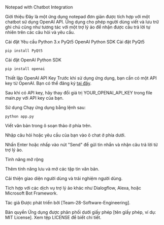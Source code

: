 Notepad with Chatbot Integration

Giới thiệu
Đây là một ứng dụng notepad đơn giản được tích hợp với một chatbot sử dụng OpenAI API. Ứng dụng cho phép người dùng viết và lưu trữ ghi chú cũng như tương tác với một trợ lý ảo để nhận được câu trả lời tự nhiên trên các câu hỏi và yêu cầu.

Cài đặt
Yêu cầu
Python 3.x
PyQt5
OpenAI Python SDK
Cài đặt PyQt5
```
pip install PyQt5
```
Cài đặt OpenAI Python SDK
```
pip install openai
```
Thiết lập OpenAI API Key
Trước khi sử dụng ứng dụng, bạn cần có một API key từ OpenAI. Bạn có thể đăng ký [tại đây](https://platform.openai.com/api-keys).

Sau khi có API key, hãy thay đổi giá trị YOUR_OPENAI_API_KEY trong file main.py với API key của bạn.

Sử dụng
Chạy ứng dụng bằng lệnh sau:
```
python app.py
```
Viết văn bản trong ô soạn thảo ở phía trên.

Nhập câu hỏi hoặc yêu cầu của bạn vào ô chat ở phía dưới.

Nhấn Enter hoặc nhấp vào nút "Send" để gửi tin nhắn và nhận câu trả lời từ trợ lý ảo.


Tính năng mở rộng

Thêm tính năng lưu và mở các tập tin văn bản.

Cải thiện giao diện người dùng và trải nghiệm người dùng.

Tích hợp với các dịch vụ trợ lý ảo khác như Dialogflow, Alexa, hoặc Microsoft Bot Framework.


Tác giả
Được phát triển bởi [Team-28-Software-Engineering].


Bản quyền
Ứng dụng được phân phối dưới giấy phép [tên giấy phép, ví dụ: MIT License]. Xem tệp LICENSE để biết chi tiết.
